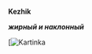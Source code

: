 __Kezhik__


***жирный и наклонный***

[![Kartinka](https://www.1zoom.ru/big2/391/325550-svetik.jpg)
